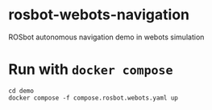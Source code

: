 # rosbot-webots-navigation
ROSbot autonomous navigation demo in webots simulation

# Run with `docker compose`
```
cd demo
docker compose -f compose.rosbot.webots.yaml up
```